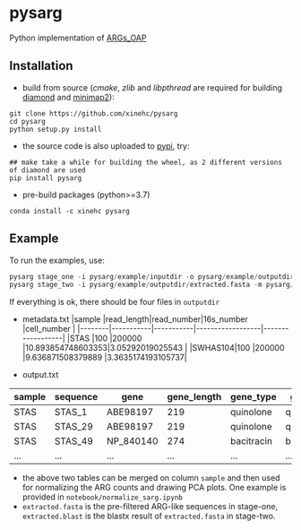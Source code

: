 # pysarg
Python implementation of [ARGs_OAP](https://github.com/biofuture/Ublastx_stageone)


## Installation
+ build from source (*cmake*, *zlib* and *libpthread* are required for building [diamond](https://github.com/bbuchfink/diamond) and [minimap2](https://github.com/lh3/minimap2)): 

```
git clone https://github.com/xinehc/pysarg
cd pysarg
python setup.py install
```

+ the source code is also uploaded to [pypi](https://pypi.org/search/?q=pysarg), try:
```
## make take a while for building the wheel, as 2 different versions of diamond are used
pip install pysarg
```

+ pre-build packages (python>=3.7)
```
conda install -c xinehc pysarg
```

## Example
To run the examples, use:
```python
pysarg stage_one -i pysarg/example/inputdir -o pysarg/example/outputdir
pysarg stage_two -i pysarg/example/outputdir/extracted.fasta -m pysarg/example/outputdir/metadata.txt -o pysarg/example/outputdir 
```
If everything is ok, there should be four files in `outputdir`
+ metadata.txt
|sample  |read_length|read_number|16s_number        |cell_number       |
|--------|-----------|-----------|------------------|------------------|
|STAS    |100        |200000     |10.893854748603353|3.05292019025543  |
|SWHAS104|100        |200000     |9.636871508379889 |3.3635174193105737|

+ output.txt

|sample  |sequence    |gene                            |gene_length|gene_type                          |gene_subtype                                              |covered_length|
|--------|------------|--------------------------------|-----------|-----------------------------------|----------------------------------------------------------|--------------|
|STAS    |STAS_1      |ABE98197                        |219        |quinolone                          |quinolone__qnrS                                           |32            |
|STAS    |STAS_29     |ABE98197                        |219        |quinolone                          |quinolone__qnrS                                           |32            |
|STAS    |STAS_49     |NP_840140                       |274        |bacitracin                         |bacitracin__bacA                                          |32            |
|...    |...     |...|...        |...                          |...                                           |...            |

+ the above two tables can be merged on column `sample` and then used for normalizing the ARG counts and drawing PCA plots. One example is provided in `notebook/normalize_sarg.ipynb`
+ `extracted.fasta` is the pre-filtered ARG-like sequences in stage-one, `extracted.blast` is the blastx result of `extracted.fasta` in stage-two.